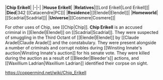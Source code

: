 |**Chip Erikell**|
|-|-|
|**House Erikell**|
|**Relatives**|[[Lord Erikell\|Lord Erikell]]|
|**Died**|342 [[Catacendre\|PC]]|
|**Residence**|[[Elendel\|Elendel]]|
|**Homeworld**|[[Scadrial\|Scadrial]]|
|**Universe**|[[Cosmere\|Cosmere]]|

For other uses of Chip, see [[Chip\|Chip]].
**Chip Erikell** is an accused criminal in [[Elendel\|Elendel]] on [[Scadrial\|Scadrial]].
They were suspected of smuggling in the Third Octant of [[Elendel\|Elendel]] by [[Claude Aradel\|Claude Aradel]] and the constabulary. They were present alongside a number of criminals and corrupt nobles during [[Winsting Innate's auction\|Winsting Innate's auction]] for his senate vote. They were killed during the auction as a result of [[Bleeder\|Bleeder's]] actions, and [[Waxillium Ladrian\|Waxillium Ladrian]] identified their corpse on sight.



https://coppermind.net/wiki/Chip_Erikell